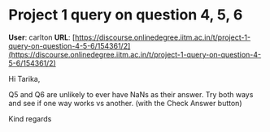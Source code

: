 # Project 1 query on question 4, 5, 6

**User**: carlton
**URL**: [https://discourse.onlinedegree.iitm.ac.in/t/project-1-query-on-question-4-5-6/154361/2](https://discourse.onlinedegree.iitm.ac.in/t/project-1-query-on-question-4-5-6/154361/2)

Hi Tarika,

Q5 and Q6 are unlikely to ever have NaNs as their answer. Try both ways and see if one way works vs another. (with the Check Answer button)

Kind regards
